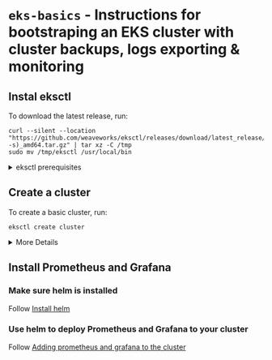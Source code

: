 # `eks-basics` - Instructions for bootstraping an EKS cluster with cluster backups, logs exporting & monitoring 

## Instal eksctl

To download the latest release, run:

```
curl --silent --location "https://github.com/weaveworks/eksctl/releases/download/latest_release/eksctl_$(uname -s)_amd64.tar.gz" | tar xz -C /tmp
sudo mv /tmp/eksctl /usr/local/bin
```

<details><summary>eksctl prerequisites</summary>
<p>

You will need to have AWS API credentials configured. What works for AWS CLI or any other tools (kops, Terraform etc), should be sufficient. You can use [`~/.aws/credentials` file][awsconfig]

[awsconfig]: https://docs.aws.amazon.com/cli/latest/userguide/cli-config-files.html

You will also need [AWS IAM Authenticator for Kubernetes](https://github.com/kubernetes-sigs/aws-iam-authenticator) command (either `aws-iam-authenticator` or `aws eks get-token` (available in version 1.16.156 or greater of AWS CLI) in your `PATH`.

</p>
</details>

## Create a cluster

To create a basic cluster, run:

```
eksctl create cluster
```

<details><summary>More Details</summary>
<p>

A cluster will be created with default parameters
- exciting auto-generated name, e.g. "fabulous-mushroom-1527688624"
- 2x `m5.large` nodes (this instance type suits most common use-cases, and is good value for money)
- use official AWS EKS AMI
- `us-west-2` region
- dedicated VPC (check your quotas)
- using static AMI resolver

Once you have created a cluster, you will find that cluster credentials were added in `~/.kube/config`. If you have `kubectl` v1.10.x as well as `aws-iam-authenticator` commands in your PATH, you should be
able to use `kubectl`. You will need to make sure to use the same AWS API credentials for this also. Check [EKS docs][ekskubectl] for instructions.

[ekskubectl]: https://docs.aws.amazon.com/eks/latest/userguide/configure-kubectl.html

</p>
</details>

## Install Prometheus and Grafana

### Make sure helm is installed

Follow [Install helm][helmreadme]

[helmreadme]: https://github.com/doitintl/eks-basics/blob/project_init/helm/README.md

### Use helm to deploy Prometheus and Grafana to your cluster

Follow [Adding prometheus and grafana to the cluster][prometheusreadme]

[prometheusreadme]: https://github.com/doitintl/eks-basics/blob/project_init/prometheus/README.md




